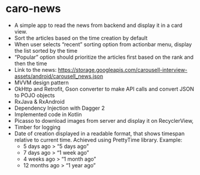 
# caro-news
* A simple app to read the news from backend and display it in a card view.
* Sort the articles based on the time creation by default
* When user selects “recent” sorting option from actionbar menu, display the list sorted by the time
* “Popular” option should prioritize the articles first based on the rank and then the time
* Link to the news: https://storage.googleapis.com/carousell-interview-assets/android/carousell_news.json
* MVVM design pattern
* OkHttp and Retrofit, Gson converter to make API calls and convert JSON to POJO objects
* RxJava & RxAndroid
* Dependency Injection with Dagger 2 
* Implemented code in Kotlin
* Picasso to download images from server and display it on RecyclerView, 
* Timber for logging
* Date of creation displayed in a readable format, that shows timespan relative to current time. Achieved using PrettyTime library.
  Example: 
  + 5 days ago > “5 days ago”
  + 7 days ago > “1 week ago”
  + 4 weeks ago > “1 month ago”
  + 12 months ago > “1 year ago”
  
